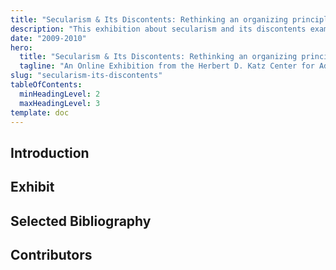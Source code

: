 ```yaml
---
title: "Secularism & Its Discontents: Rethinking an organizing principle of modern Jewish life"
description: "This exhibition about secularism and its discontents examines the complex interplay and often permeable boundary between the religious and the secular."
date: "2009-2010"
hero:
  title: "Secularism & Its Discontents: Rethinking an organizing principle of modern Jewish life"
  tagline: "An Online Exhibition from the Herbert D. Katz Center for Advanced Judaic Studies 2009-2010 Fellows at the University of Pennsylvania"
slug: "secularism-its-discontents"
tableOfContents:
  minHeadingLevel: 2
  maxHeadingLevel: 3
template: doc
---
```

## Introduction

## Exhibit

## Selected Bibliography

## Contributors
 